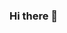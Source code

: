 ### Hi there 👋

<!--
**JEPRI12345/JEPRI12345** is a ✨ _special_ ✨ repository because its `README.md` (this file) appears on your GitHub profile.

Here are some ideas to get you started:
<h1 align="center">Hi 👋, I'm JEPRISIMAMORA</h1>
<h3 align="center">from Indonesia</h3>
<img align="right" alt="Coding" width="400" src="https://gifdb.com/gif/coding-girl-animation-fe7t4gejurmtof8v.html">

<p align="left"> <img src="https://komarev.com/ghpvc/?username=jepri12345&label=Profile%20views&color=0e75b6&style=flat" alt="jepri12345" /> </p>

- 🔭 I’m currently working on [https://github.com/JEPRI12345/JEPRI/blob/main/README.md](https://github.com/JEPRI12345/JEPRI/blob/main/README.md)

<h3 align="left">Connect with me:</h3>
<p align="left">
<a href="https://fb.com/jeprisimamora" target="blank"><img align="center" src="https://raw.githubusercontent.com/rahuldkjain/github-profile-readme-generator/master/src/images/icons/Social/facebook.svg" alt="jeprisimamora" height="30" width="40" /></a>
<a href="https://instagram.com/jeprisimamora" target="blank"><img align="center" src="https://raw.githubusercontent.com/rahuldkjain/github-profile-readme-generator/master/src/images/icons/Social/instagram.svg" alt="jeprisimamora" height="30" width="40" /></a>
</p>

<h3 align="left">Languages and Tools:</h3>
<p align="left"> <a href="https://www.cprogramming.com/" target="_blank" rel="noreferrer"> <img src="https://raw.githubusercontent.com/devicons/devicon/master/icons/c/c-original.svg" alt="c" width="40" height="40"/> </a> <a href="https://www.w3schools.com/cpp/" target="_blank" rel="noreferrer"> <img src="https://raw.githubusercontent.com/devicons/devicon/master/icons/cplusplus/cplusplus-original.svg" alt="cplusplus" width="40" height="40"/> </a> <a href="https://developer.mozilla.org/en-US/docs/Web/JavaScript" target="_blank" rel="noreferrer"> <img src="https://raw.githubusercontent.com/devicons/devicon/master/icons/javascript/javascript-original.svg" alt="javascript" width="40" height="40"/> </a> <a href="https://www.php.net" target="_blank" rel="noreferrer"> <img src="https://raw.githubusercontent.com/devicons/devicon/master/icons/php/php-original.svg" alt="php" width="40" height="40"/> </a> <a href="https://www.python.org" target="_blank" rel="noreferrer"> <img src="https://raw.githubusercontent.com/devicons/devicon/master/icons/python/python-original.svg" alt="python" width="40" height="40"/> </a> </p>

<p><img align="left" src="https://github-readme-stats.vercel.app/api/top-langs?username=jepri12345&show_icons=true&locale=en&layout=compact" alt="jepri12345" /></p>

<p>&nbsp;<img align="center" src="https://github-readme-stats.vercel.app/api?username=jepri12345&show_icons=true&locale=en" alt="jepri12345" /></p>

<p><img align="center" src="https://github-readme-streak-stats.herokuapp.com/?user=jepri12345&" alt="jepri12345" /></p>
- 🔭 I’m currently working on ...
- 🌱 I’m currently learning ...
- 👯 I’m looking to collaborate on ...
- 🤔 I’m looking for help with ...
- 💬 Ask me about ...
- 📫 How to reach me: ...
- 😄 Pronouns: ...
- ⚡ Fun fact: ...
-->
